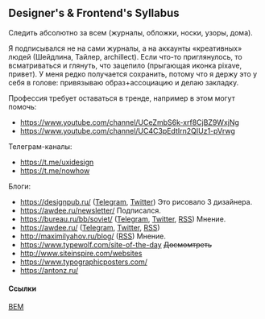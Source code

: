 ## Designer's & Frontend's Syllabus

Следить абсолютно за всем (журналы, обложки, носки, узоры, дома). 

Я подписывался не на сами журналы, а на аккаунты «креативных» людей (Шейдлина, Тайлер, archillect). Если что-то приглянулось, то всматриваться и глянуть, что зацепило (прыгающая иконка pixave, привет). У меня редко получается сохранить, потому что я держу это у себя в голове: привязываю образ+ассоциацию и делаю закладку. 

Профессия требует оставаться в тренде, например в этом могут помочь:
- https://www.youtube.com/channel/UCeZmbS6k-xrf8CjBZ9WxjNg
- https://www.youtube.com/channel/UC4C3pEdtIrn2QIUz1-pVrwg

Телеграм-каналы:
- https://t.me/uxidesign
- https://t.me/nowhow

Блоги:
- https://designpub.ru/ ([Telegram](https://b.elegram.ru/designpub), [Twitter](https://twitter.com/DesignPub_ru))  Это рисовало 3 дизайнера.
- https://awdee.ru/newsletter/ Подписался.
- https://bureau.ru/bb/soviet/ ([Telegram](https://t.me/bureaugorbunov), [Twitter](https://twitter.com/artgorbunov), [RSS](https://bureau.ru/news/rss/)) Мнение.
- https://awdee.ru/ ([Telegram](tg://resolve?domain=awdee), [Twitter](https://twitter.com/awdeeru), [RSS](https://awdee.ru/feed/))
- http://maximilyahov.ru/blog/ ([RSS](http://maximilyahov.ru/blog/rss/)) Мнение.
- https://www.typewolf.com/site-of-the-day ~~Досмомтреть~~
- http://www.siteinspire.com/websites
- https://www.typographicposters.com/
- https://antonz.ru/


#### Ссылки
[BEM](http://getbem.com/)
<!--stackedit_data:
eyJkaXNjdXNzaW9ucyI6eyJQTUtrT25IWUN6Nzh0SzNFIjp7In
N0YXJ0IjoxNzQsImVuZCI6MjAyLCJ0ZXh0Ijoi0KjQtdC50LTQ
u9C40L3QsCwg0KLQsNC50LvQtdGALCBhcmNoaWxsZWN0In0sIm
t1Q1VYY3FaUTJXQWZ5QkciOnsic3RhcnQiOjY4MywiZW5kIjo2
ODgsInRleHQiOiLQkdC70L7Qs9C4In0sIk13c3YxemlUMnczWV
BLT1AiOnsic3RhcnQiOjgwNSwiZW5kIjo4MjksInRleHQiOiLQ
rdGC0L4g0YDQuNGB0L7QstCw0LvQviAzINC00LjQt9Cw0LnQvd
C10YDQsCJ9LCI0SDhUSHpQakdaY2RJZnpIIjp7InN0YXJ0Ijo4
NjIsImVuZCI6ODcyLCJ0ZXh0Ijoi0J/QvtC00L/QuNGB0LDQu9
GB0Y8ifSwia2I2N0t0U0xMcDVwYnFEUCI6eyJzdGFydCI6MTAy
NywiZW5kIjoxMDMzLCJ0ZXh0Ijoi0JzQvdC10L3QuNC1In0sIm
JRVzdlZnFHUXVlb1FzQkEiOnsic3RhcnQiOjEyMzksImVuZCI6
MTI0NSwidGV4dCI6ItCc0L3QtdC90LjQtSJ9fSwiY29tbWVudH
MiOnsiV25QZlVjN0VSZVR4NHB0WCI6eyJkaXNjdXNzaW9uSWQi
OiJQTUtrT25IWUN6Nzh0SzNFIiwic3ViIjoiZ2g6NTM3NjQ5NS
IsInRleHQiOiLQkiDRgtCw0LrQuNGFINGB0LvRg9GH0LDRj9GF
INC70YPRh9GI0LUg0YDQtdCw0LvRjNC90L4g0LTQvtCx0LDQst
C70Y/RgtGMINGB0YHRi9C70LrQuCDQvdCwINCw0LrQutCw0YPQ
vdGC0YssINC/0L7RgtC+0LzRgyDRh9GC0L4g0LjRhSDQvNC+0Y
DQtSIsImNyZWF0ZWQiOjE1MzUwOTY0NjAxMzR9LCI5ZXhPMk5D
ek5hMVR0YlRMIjp7ImRpc2N1c3Npb25JZCI6Imt1Q1VYY3FaUT
JXQWZ5QkciLCJzdWIiOiJnaDo1Mzc2NDk1IiwidGV4dCI6ItCU
0LvRjyDQvdCw0YfQsNC70LAg0YPRgdC70L7QstC40LzRgdGPIN
C90LAg0YLQvtC8LCDRh9GC0L4g0L3QsNC8INC40L3RgtC10YDQ
tdGB0L3RiyDQuNC3INCx0LvQvtCz0L7QsiDRgtC+0LvRjNC60L
4g0LrQsNC90LDQu9GLIFRlbGVncmFtLCBUd2l0dGVyLCBSU1Mi
LCJjcmVhdGVkIjoxNTM1MDk2NDcwMTQzfSwiTTBpeW9IZTNucX
k5Ylg0ViI6eyJkaXNjdXNzaW9uSWQiOiJNd3N2MXppVDJ3M1lQ
S09QIiwic3ViIjoiZ2g6NTM3NjQ5NSIsInRleHQiOiLQkdC70L
jQvSwg0YHQtdGA0YzQtdC30L3Qvj8gaHR0cHM6Ly9iaXQubHkv
MlB6RHRKZCIsImNyZWF0ZWQiOjE1MzUwOTY0ODYzMTF9LCJSaU
5yV2ZpT2xQWkQxSWFJIjp7ImRpc2N1c3Npb25JZCI6IjRIOFRI
elBqR1pjZElmekgiLCJzdWIiOiJnaDo1Mzc2NDk1IiwidGV4dC
I6ItCf0L7QtNC/0LjRgdCw0LvRgdGPINC90LAg0L/QtdGA0LLR
i9C5INCx0LXRgdC/0LvQsNGC0L3Ri9C5INCy0YvQv9GD0YHQui
wg0LAg0YLQsNC8INCx0YPQtNC10YIg0YHRg9C00LjRgtGMLiIs
ImNyZWF0ZWQiOjE1MzUwOTY1MDgxMDh9LCI4VEZua0JmVEJwST
RXZERqIjp7ImRpc2N1c3Npb25JZCI6ImtiNjdLdFNMTHA1cGJx
RFAiLCJzdWIiOiJnaDo1Mzc2NDk1IiwidGV4dCI6ItCe0LrQtd
C5LCDRgtC+INGH0YLQviDQvtC90LAg0YHRg9C90YPQu9C4INCg
0KHQoSDQuCDQotCy0LjRgtGC0LXRgCDQs9C00LUt0YLQviDQvd
C10Y/RgdC90L4g0LPQtNC1LCDRgtC+INC10YHRgtGMINCy0L7Q
vtCx0YnQtSDQvdC1INC70L7RiNC40YfQvdC+LCDRgtCw0Log0L
XRidC1INC00LvRjyDRgtC+0LPQviDRh9GC0L7QsdGLINC00L7Q
udGC0Lgg0LTQviDRgtC10LvQtdCz0YDQsNC80LAg0Y8g0LTQvt
C70LbQtdC9INC70LjRgdGC0LjRgtGMINC/0L4g0YHQsNC80L7Q
s9C+INC60L7QvdGG0LAgKNCwINC+0L0g0L/RgNC+0YHRgtC40Y
LQtSDQvdC1INCw0LYg0YEgMjAwNyDQs9C+0LTQsCwg0LTQuNC3
0LDQudC9INGDINCb0LXQsdC10LTQtdCy0LAg0YHQv9C40LfQtN
C40LvQuCwg0LAgVVgg0L3QtdGCLCDQv9C10YDQstC+0LUg0LzQ
vdC10L3QuNC1INC+INGB0LDQudGC0LUg0L/RgNC+0YHRgtC+KS
4iLCJjcmVhdGVkIjoxNTM1MDk2NTY1MDc0fSwiY2tFWDd5bHRP
Y0Y1TUpkOSI6eyJkaXNjdXNzaW9uSWQiOiJiUVc3ZWZxR1F1ZW
9Rc0JBIiwic3ViIjoiZ2g6NTM3NjQ5NSIsInRleHQiOiLQmtGA
0YPRgtC+LCDQsdC70LjQvSwg0L/QuNGI0LXRgiwg0L/QvtGH0L
XQvNGDINC+0LjQvSDQutCw0L3QsNC7INGA0LDRgdC/0YDQvtGB
0YLRgNCw0L3QtdC90LjRjyDQuCDRgtC+0YIg0LIg0LbQvtC/0L
U/IiwiY3JlYXRlZCI6MTUzNTA5NjYxNDIxOH19LCJoaXN0b3J5
IjpbLTQ0MzU3NTYwOCwtMjkyMTExMTMxLDIxNDUzMDQ5ODZdfQ
==
-->